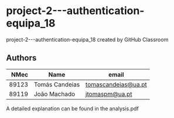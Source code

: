 # project-2---authentication-equipa_18
project-2---authentication-equipa_18 created by GitHub Classroom


## Authors
| NMec | Name | email |  
|--:|---|---|  
| 89123 | Tomás Candeias | tomascandeias@ua.pt |  
| 89119 | João Machado | jtomaspm@ua.pt |  
  
  
  
A detailed explanation can be found in the analysis.pdf
